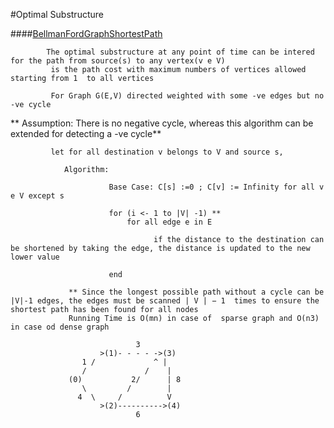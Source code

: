 #Optimal Substructure

####[BellmanFordGraphShortestPath](https://github.com/dasbipulkumar/LogixCastle/blob/master/src/main/scala/com/bipul/logixcastle/dynamicprogamming/basic/optimalsubstructure/BellmanFordGraphShortestPath.scala)

            The optimal substructure at any point of time can be intered for the path from source(s) to any vertex(v e V)
             is the path cost with maximum numbers of vertices allowed starting from 1  to all vertices
              
             For Graph G(E,V) directed weighted with some -ve edges but no -ve cycle      
                       
**           Assumption: There is no negative cycle, whereas this algorithm can be extended for detecting a -ve cycle**
           
             let for all destination v belongs to V and source s, 
                          
                Algorithm:
                          
                          Base Case: C[s] :=0 ; C[v] := Infinity for all v e V except s 
                          
                          for (i <- 1 to |V| -1) **
                              for all edge e in E
                                                                
                                    if the distance to the destination can be shortened by taking the edge, the distance is updated to the new lower value
                                    
                          end
                                    
                 ** Since the longest possible path without a cycle can be |V|-1 edges, the edges must be scanned | V | − 1  times to ensure the shortest path has been found for all nodes                               
                 Running Time is O(mn) in case of  sparse graph and O(n3) in case od dense graph
                 
                                3                
                        >(1)- - - - ->(3)
                    1 /             ^ |
                    /             /    | 
                 (0)           2/      | 8
                    \         /        |
                   4  \     /          V 
                        >(2)---------->(4)
                                6
                 
                                               
                            